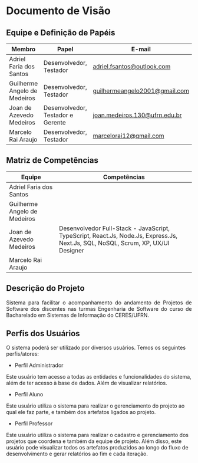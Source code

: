 # Documento de Visão 

## Equipe e Definição de Papéis

| Membro                       | Papel                             | E-mail                         |
| ---------------------------- | --------------------------------- | ------------------------------ |
| Adriel Faria dos Santos      | Desenvolvedor, Testador           | adriel.fsantos@outlook.com     |
| Guilherme Angelo de Medeiros | Desenvolvedor, Testador           | guilhermeangelo2001@gmail.com  |
| Joan de Azevedo Medeiros     | Desenvolvedor, Testador e Gerente | joan.medeiros.130@ufrn.edu.br  |
| Marcelo Rai Araujo           | Desenvolvedor, Testador           | marcelorai12@gmail.com         |

## Matriz de Competências 

| Equipe                       | Competências 
| ---------------------------- | -----------
| Adriel Faria dos Santos      |
| Guilherme Angelo de Medeiros |
| Joan de Azevedo Medeiros     | Desenvolvedor Full-Stack - JavaScript, TypeScript, React.Js, Node.Js, Express.Js, Next.Js, SQL, NoSQL, Scrum, XP, UX/UI Designer |
| Marcelo Rai Araujo           |

## Descrição do Projeto 

<p align="justify">Sistema para facilitar o acompanhamento do andamento de Projetos de Software dos discentes nas turmas Engenharia de Software do curso de Bacharelado em Sistemas de Informação do CERES/UFRN. </p>

## Perfis dos Usuários

O sistema poderá ser utilizado por diversos usuários. Temos os seguintes perfis/atores:

- Perfil Administrador 

Este usuário tem acesso a todas as entidades e funcionalidades do sistema, além de ter acesso à base de dados. Além de visualizar relatórios. 

- Perfil Aluno

Este usuário utiliza o sistema para realizar o gerenciamento do projeto ao qual ele faz parte, e também dos artefatos ligados ao projeto.

- Perfil Professor 

Este usuário utiliza o sistema para realizar o cadastro e gerenciamento dos projetos que coordena e também da equipe de projeto. Além disso, este usuário pode visualizar todos os artefatos produzidos ao longo do fluxo de desenvolvimento e gerar relatórios ao fim e cada iteração. 











